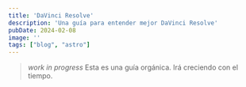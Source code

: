```yaml
---
title: 'DaVinci Resolve'
description: 'Una guía para entender mejor DaVinci Resolve'
pubDate: 2024-02-08
image: ''
tags: ["blog", "astro"]
---
```


> *work in progress*
Esta es una guía orgánica. Irá creciendo con el tiempo.
